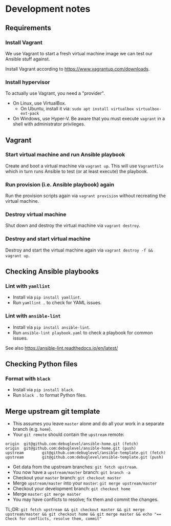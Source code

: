 # Development notes

## Requirements

### Install Vagrant

We use Vagrant to start a fresh virtual machine image we can test our Ansible stuff against.

Install Vagrant according to <https://www.vagrantup.com/downloads>.

### Install hypervisor

To actually use Vagrant, you need a "provider".

- On Linux, use VirtualBox.
  - On Ubuntu, install it via: `sudo apt install virtualbox virtualbox-ext-pack`
- On Windows, use Hyper-V. Be aware that you must execute `vagrant` in a shell with administrator privileges.

## Vagrant

### Start virtual machine and run Ansible playbook

Create and boot a virtual machine via `vagrant up`. This will use `Vagrantfile` which in turn runs Ansible to test (or at least execute) the playbook.

### Run provision (i.e. Ansible playbook) again

Run the provision scripts again via `vagrant provision` without recreating the virtual machine.

### Destroy virtual machine

Shut down and destroy the virtual machine via `vagrant destroy`.

### Destroy and start virtual machine

Destroy and start the virtual machine again via `vagrant destroy -f && vagrant up`.

## Checking Ansible playbooks

### Lint with `yamllint`

- Install via `pip install yamllint`.
- Run `yamllint .` to check for YAML issues.

### Lint with `ansible-lint`

- Install via `pip install ansible-lint`.
- Run `ansible-lint playbook.yaml` to check a playbook for common issues.

See also <https://ansible-lint.readthedocs.io/en/latest/>

## Checking Python files

### Format with `black`

- Install via `pip install black`.
- Run `black .` to format Python files.

## Merge upstream git template

- This assumes you leave `master` alone and do all your work in a separate branch (e.g. `home`).
- Your `git remote` should contain the `upstream` remote:

```
origin  git@github.com:debuglevel/ansible-home.git (fetch)
origin  git@github.com:debuglevel/ansible-home.git (push)
upstream        git@github.com:debuglevel/ansible-template.git (fetch)
upstream        git@github.com:debuglevel/ansible-template.git (push)
```

- Get data from the upstream branches: `git fetch upstream`.
- You now have a `upstream/master` branch: `git branch -a`
- Checkout your `master` branch: `git checkout master`
- Merge `upstream/master` into your `master`: `git merge upstream/master`
- Checkout your development branch: `git checkout home`
- Merge `master`: `git merge master`
- You may have conflicts to resolve; fix them and commit the changes.

TL;DR: `git fetch upstream && git checkout master && git merge upstream/master && git checkout home && git merge master && echo "== Check for conflicts, resolve them, commit"`
